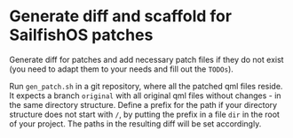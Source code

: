 # Generate diff and scaffold for SailfishOS patches

Generate diff for patches and add necessary patch files if they do not exist (you need to adapt them to your needs and fill out the ```TODOs```).

Run ```gen_patch.sh``` in a git repository, where all the patched qml files reside.
It expects a branch ```original``` with all original qml files without changes - in the same directory structure.
Define a prefix for the path if your directory structure does not start with ```/```, by putting the prefix in a file ```dir``` in the root of your project.
The paths in the resulting diff will be set accordingly.
